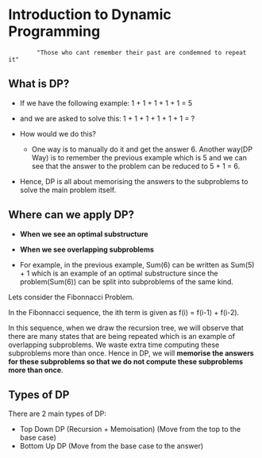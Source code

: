 # Introduction to Dynamic Programming

			"Those who cant remember their past are condemned to repeat it"



## What is DP?

- If we have the following example:
		1 + 1 + 1 + 1 + 1 = 5

- and we are asked to solve this:
		1 + 1 + 1 + 1 + 1 + 1 = ?

- How would we do this?

  - One way is to manually do it and get the answer 6. Another way(DP Way) is to remember the previous example which is 
5 and we can see that the answer to the problem can be reduced to 5 + 1 = 6.


- Hence, DP is all about memorising the answers to the subproblems to solve the main problem itself.


## Where can we apply DP?

- **When we see an optimal substructure**
- **When we see overlapping subproblems**

- For example, in the previous example, Sum(6) can be written as Sum(5) + 1 which is an example of an optimal substructure since the problem(Sum(6)) can be split into subproblems of the same kind.

Lets consider the Fibonnacci Problem.

In the Fibonnacci sequence, the ith term is given as f(i) = f(i-1) + f(i-2).

In this sequence, when we draw the recursion tree, we will observe that there are many states that are being repeated which is an example of overlapping subproblems. We waste extra time computing these subproblems more than once. Hence in DP, we will **memorise the answers for these subproblems so that we do not compute these subproblems more than once**.

## Types of DP

There are 2 main types of DP:

- Top Down DP (Recursion + Memoisation) (Move from the top to the base case)
- Bottom Up DP (Move from the base case to the answer)


